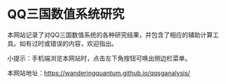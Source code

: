 # QQ三国数值系统研究

本网站记录了对QQ三国数值系统的各种研究结果，并包含了相应的辅助计算工具。如有过时或错误的内容，欢迎指出。

小提示：手机端浏览本网站时，点击左下角按钮可唤出侧边栏菜单。

本网站地址：<https://wanderingquantum.github.io/qqsganalysis/>
